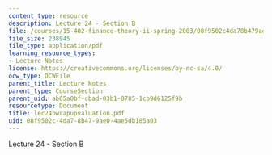```yaml
---
content_type: resource
description: Lecture 24 - Section B
file: /courses/15-402-finance-theory-ii-spring-2003/08f9502c4da78b479ae04ae5db185a03_lec24bwrapupvaluation.pdf
file_size: 238945
file_type: application/pdf
learning_resource_types:
- Lecture Notes
license: https://creativecommons.org/licenses/by-nc-sa/4.0/
ocw_type: OCWFile
parent_title: Lecture Notes
parent_type: CourseSection
parent_uid: ab65a0bf-cbad-03b1-0785-1cb9d6125f9b
resourcetype: Document
title: lec24bwrapupvaluation.pdf
uid: 08f9502c-4da7-8b47-9ae0-4ae5db185a03
---
```

Lecture 24 - Section B